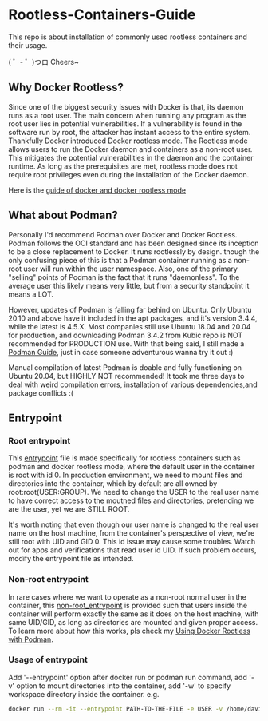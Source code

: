 # Rootless-Containers-Guide
This repo is about installation of commonly used rootless containers and their usage. 

( ゜- ゜)つロ Cheers~

## Why Docker Rootless? 
Since one of the biggest security issues with Docker is that, its daemon runs as a root user. The main concern when running any program as the root user lies in potential vulnerabilities. If a vulnerability is found in the software run by root, the attacker has instant access to the entire system. Thankfully Docker introduced Docker rootless mode. The Rootless mode allows users to run the Docker daemon and containers as a non-root user. This mitigates the potential vulnerabilities in the daemon and the container runtime. As long as the prerequisites are met, rootless mode does not require root privileges even during the installation of the Docker daemon. 

Here is the [guide of docker and docker rootless mode](https://github.com/Davidlasky/Rootless-Containers-Guide/blob/main/Docker%20Rootless%20Guide.md)

## What about Podman?
Personally I'd recommend Podman over Docker and Docker Rootless. Podman follows the OCI standard and has been designed since its inception to be a close replacement to Docker. It runs rootlessly by design. though the only confusing piece of this is that a Podman container running as a non-root user will run within the user namespace. Also, one of the primary "selling" points of Podman is the fact that it runs "daemonless". To the average user this likely means very little, but from a security standpoint it means a LOT.  

However, updates of Podman is falling far behind on Ubuntu. Only Ubuntu 20.10 and above have it included in the apt packages, and it's version 3.4.4, while the latest is 4.5.X. Most companies still use Ubuntu 18.04 and 20.04 for production, and downloading Podman 3.4.2 from Kubic repo is NOT recommended for PRODUCTION use. With that being said, I still made a [Podman Guide](https://github.com/Davidlasky/Rootless-Containers-Guide/blob/main/Podman%20Guide.md), just in case someone adventurous wanna try it out :)

Manual compilation of latest Podman is doable and fully functioning on Ubuntu 20.04, but HIGHLY NOT recommended! It took me three days to deal with weird compilation errors, installation of various dependencies,and package conflicts :(  

## Entrypoint
### Root entrypoint
This  [entrypoint](https://github.com/Davidlasky/Rootless-Containers-Guide/blob/main/entrypoint.sh) file is made specifically for rootless containers such as podman and docker rootless mode, where the default user in the container is root with id 0. In production environment, we need to mount files and directories into the container, which by default are all owned by root:root(USER:GROUP). We need to change the USER to the real user name to have correct access to the moutned files and directories, pretending we are the user, yet we are STILL ROOT.

It's worth noting that even though our user name is changed to the real user name on the host machine, from the container's perspective of view, we're still root with UID and GID 0. This id issue may cause some troubles. Watch out for apps and verifications that read user id UID. If such problem occurs, modify the entrypoint file as intended. 

### Non-root entrypoint
In rare cases where we want to operate as a non-root normal user in the container, this [non-root_entrypoint](https://github.com/Davidlasky/Rootless-Containers-Guide/blob/main/non-root_entrypoint.sh) is provided such that users inside the container will perform exactly the same as it does on the host machine, with same UID/GID, as long as directories are mounted and given proper access. To learn more about how this works, pls check my [Using Docker Rootless with Podman](https://github.com/Davidlasky/Rootless-Containers-Guide/blob/main/Using%20Docker%20Rootless%20with%20Podman.md).

### Usage of entrypoint
Add '--entrypoint' option after docker run or podman run command, add '-v' option to mount directories into the container, add '-w' to specify workspace directory inside the container. e.g.
```bash
docker run --rm -it --entrypoint PATH-TO-THE-FILE -e USER -v /home/david/.ssh:/home/david/.ssh -v /home/david/test:/home/david/test -w /home/david/test myimage bash
```

